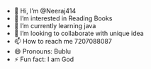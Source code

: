 - 👋 Hi, I’m @Neeraj414
- 👀 I’m interested in Reading Books
- 🌱 I’m currently learning java 
- 💞️ I’m looking to collaborate with unique idea
- 📫 How to reach me 7207088087
- 😄 Pronouns: Bublu
- ⚡ Fun fact: I am God 

<!---
Neeraj414/Neeraj414 is a ✨ special ✨ repository because its `README.md` (this file) appears on your GitHub profile.
You can click the Preview link to take a look at your changes.
--->
